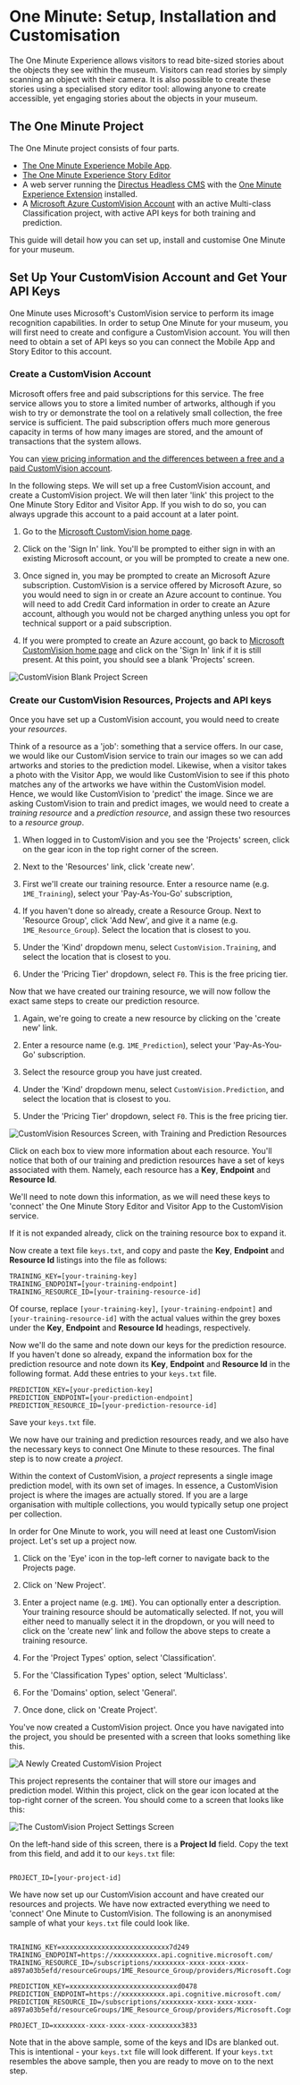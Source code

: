 # One Minute: Setup, Installation and Customisation

The One Minute Experience allows visitors to read bite-sized stories about the objects they see within the museum. Visitors can read stories by simply scanning an object with their camera. It is also possible to create these stories using a specialised story editor tool: allowing anyone to create accessible, yet engaging stories about the objects in your museum.

## The One Minute Project

The One Minute project consists of four parts.

- [The One Minute Experience Mobile App](https://github.com/twray/One-Minute-Experience-Mobile-App).
- [The One Minute Experience Story Editor](https://github.com/twray/One-Minute-Experience-Story-Editor)
- A web server running the [Directus Headless CMS](https://directus.io/) with the [One Minute Experience Extension](https://github.com/xmacex/OneMinuteExperienceApiV2) installed.
- A [Microsoft Azure CustomVision Account](https://www.customvision.ai/) with an active Multi-class Classification project, with active API keys for both training and prediction.

This guide will detail how you can set up, install and customise One Minute for your museum.

## Set Up Your CustomVision Account and Get Your API Keys

One Minute uses Microsoft's CustomVision service to perform its image recognition capabilities. In order to setup One Minute for your museum, you will first need to create and configure a CustomVision account. You will then need to obtain a set of API keys so you can connect the Mobile App and Story Editor to this account.

### Create a CustomVision Account

Microsoft offers free and paid subscriptions for this service. The free service allows you to store a limited number of artworks, although if you wish to try or demonstrate the tool on a relatively small collection, the free service is sufficient. The paid subscription offers much more generous capacity in terms of how many images are stored, and the amount of transactions that the system allows.

You can [view pricing information and the differences between a free and a paid CustomVision account](https://azure.microsoft.com/en-us/pricing/details/cognitive-services/custom-vision-service/).

In the following steps. We will set up a free CustomVision account, and create a CustomVision project. We will then later 'link' this project to the One Minute Story Editor and Visitor App. If you wish to do so, you can always upgrade this account to a paid account at a later point.

1. Go to the [Microsoft CustomVision home page](https://www.customvision.ai/).

2. Click on the 'Sign In' link. You'll be prompted to either sign in with an existing Microsoft account, or you will be prompted to create a new one.

3. Once signed in, you may be prompted to create an Microsoft Azure subscription. CustomVision is a service offered by Microsoft Azure, so you would need to sign in or create an Azure account to continue. You will need to add Credit Card information in order to create an Azure account, although you would not be charged anything unless you opt for technical support or a paid subscription.

4. If you were prompted to create an Azure account, go back to [Microsoft CustomVision home page](https://www.customvision.ai/) and click on the 'Sign In' link if it is still present. At this point, you should see a blank 'Projects' screen.

![CustomVision Blank Project Screen](./img/first-project.png)

### Create our CustomVision Resources, Projects and API keys

Once you have set up a CustomVision account, you would need to create your *resources*.

Think of a resource as a 'job': something that a service offers. In our case, we would like our CustomVision service to train our images so we can add artworks and stories to the prediction model. Likewise, when a visitor takes a photo with the Visitor App, we would like CustomVision to see if this photo matches any of the artworks we have within the CustomVision model. Hence, we would like CustomVision to 'predict' the image. Since we are asking CustomVision to train and predict images, we would need to create a *training resource* and a *prediction resource*, and assign these two resources to a *resource group*.

1. When logged in to CustomVision and you see the 'Projects' screen, click on the gear icon in the top right corner of the screen.

2. Next to the 'Resources' link, click 'create new'.

3. First we'll create our training resource. Enter a resource name (e.g. `1ME_Training`), select your 'Pay-As-You-Go' subscription,

4. If you haven't done so already, create a Resource Group. Next to 'Resource Group', click 'Add New', and give it a name (e.g. `1ME_Resource_Group`). Select the location that is closest to you.

5. Under the 'Kind' dropdown menu, select `CustomVision.Training`, and select the location that is closest to you.

6. Under the 'Pricing Tier' dropdown, select `F0`. This is the free pricing tier.

Now that we have created our training resource, we will now follow the exact same steps to create our prediction resource.

1. Again, we're going to create a new resource by clicking on the 'create new' link.

2. Enter a resource name (e.g. `1ME_Prediction`), select your 'Pay-As-You-Go' subscription.

3. Select the resource group you have just created.

4. Under the 'Kind' dropdown menu, select `CustomVision.Prediction`, and select the location that is closest to you.

5. Under the 'Pricing Tier' dropdown, select `F0`. This is the free pricing tier.

![CustomVision Resources Screen, with Training and Prediction Resources](./img/resources-created.png)

Click on each box to view more information about each resource. You'll notice that both of our training and prediction resources have a set of keys associated with them. Namely, each resource has a **Key**, **Endpoint** and **Resource Id**.

We'll need to note down this information, as we will need these keys to 'connect' the One Minute Story Editor and Visitor App to the CustomVision service.

If it is not expanded already, click on the training resource box to expand it.

Now create a text file `keys.txt`, and copy and paste the **Key**, **Endpoint** and **Resource Id** listings into the file as follows:

```
TRAINING_KEY=[your-training-key]
TRAINING_ENDPOINT=[your-training-endpoint]
TRAINING_RESOURCE_ID=[your-training-resource-id]
```

Of course, replace `[your-training-key]`, `[your-training-endpoint]` and `[your-training-resource-id]` with the actual values within the grey boxes under the **Key**, **Endpoint** and **Resource Id** headings, respectively.

Now we'll do the same and note down our keys for the prediction resource. If you haven't done so already, expand the information box for the prediction resource and note down its **Key**, **Endpoint** and **Resource Id** in the following format. Add these entries to your `keys.txt` file.

```
PREDICTION_KEY=[your-prediction-key]
PREDICTION_ENDPOINT=[your-prediction-endpoint]
PREDICTION_RESOURCE_ID=[your-prediction-resource-id]
```

Save your `keys.txt` file.

We now have our training and prediction resources ready, and we also have the necessary keys to connect One Minute to these resources. The final step is to now create a *project*.

Within the context of CustomVision, a *project* represents a single image prediction model, with its own set of images. In essence, a CustomVision project is where the images are actually stored. If you are a large organisation with multiple collections, you would typically setup one project per collection.

In order for One Minute to work, you will need at least one CustomVision project. Let's set up a project now.

1. Click on the 'Eye' icon in the top-left corner to navigate back to the Projects page.

2. Click on 'New Project'.

3. Enter a project name (e.g. `1ME`). You can optionally enter a description. Your training resource should be automatically selected. If not, you will either need to manually select it in the dropdown, or you will need to click on the 'create new' link and follow the above steps to create a training resource.

4. For the 'Project Types' option, select 'Classification'.

5. For the 'Classification Types' option, select 'Multiclass'.

6. For the 'Domains' option, select 'General'.

7. Once done, click on 'Create Project'.

You've now created a CustomVision project. Once you have navigated into the project, you should be presented with a screen that looks something like this.

![A Newly Created CustomVision Project](./img/first-project.png)

This project represents the container that will store our images and prediction model. Within this project, click on the gear icon located at the top-right corner of the screen. You should come to a screen that looks like this:

![The CustomVision Project Settings Screen](./img/project-settings-screen.png)

On the left-hand side of this screen, there is a **Project Id** field. Copy the text from this field, and add it to our `keys.txt` file:

```

PROJECT_ID=[your-project-id]

```

We have now set up our CustomVision account and have created our resources and projects. We have now extracted everything we need to 'connect' One Minute to CustomVision. The following is an anonymised sample of what your `keys.txt` file could look like.

```

TRAINING_KEY=xxxxxxxxxxxxxxxxxxxxxxxxxxx7d249
TRAINING_ENDPOINT=https://xxxxxxxxxxx.api.cognitive.microsoft.com/
TRAINING_RESOURCE_ID=/subscriptions/xxxxxxxx-xxxx-xxxx-xxxx-a897a03b5efd/resourceGroups/1ME_Resource_Group/providers/Microsoft.CognitiveServices/accounts/1ME_Training

PREDICTION_KEY=xxxxxxxxxxxxxxxxxxxxxxxxxxxd0478
PREDICTION_ENDPOINT=https://xxxxxxxxxxx.api.cognitive.microsoft.com/
PREDICTION_RESOURCE_ID=/subscriptions/xxxxxxxx-xxxx-xxxx-xxxx-a897a03b5efd/resourceGroups/1ME_Resource_Group/providers/Microsoft.CognitiveServices/accounts/1ME_Prediction

PROJECT_ID=xxxxxxxx-xxxx-xxxx-xxxx-xxxxxxxx3833

```

Note that in the above sample, some of the keys and IDs are blanked out. This is intentional - your `keys.txt` file will look different. If your `keys.txt` resembles the above sample, then you are ready to move on to the next step.
